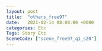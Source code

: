 ```yaml
---
layout: post
title:  "others_free97"
date:   2021-02-14 08:00:00 +0000
categories: Etc
Tags: Story Etc
SceneCode: ["scene_free97_q1_s20"]
---
```

